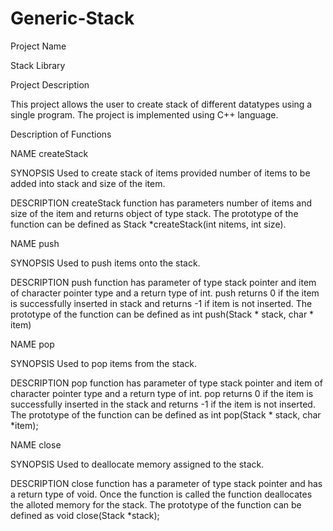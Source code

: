 # Generic-Stack

Project Name

Stack Library 

Project Description

This project allows the user to create stack of different datatypes using a single program. The project is implemented using
C++ language.

Description of Functions

NAME           createStack
    
SYNOPSIS       Used to create stack of items provided number of items to be added into stack and size of the item.

DESCRIPTION    createStack function has parameters number of items and size of the item and returns object of type stack.
               The prototype of the function can be defined as Stack *createStack(int nitems, int size).

NAME           push

SYNOPSIS       Used to push items onto the stack.

DESCRIPTION    push function has parameter of type stack pointer and item of character pointer type and a return type of int.
               push returns 0 if the item is successfully inserted in stack and returns -1 if item is not inserted.
               The prototype of the function can be defined as int push(Stack * stack, char * item)


NAME           pop

SYNOPSIS       Used to pop items from the stack.

DESCRIPTION    pop function has parameter of type stack pointer and item of character pointer type and a return type of int.
	       pop returns 0 if the item is successfully inserted in the stack and returns -1 if the item is not inserted.
	       The prototype of the function can be defined as int pop(Stack * stack, char *item);

NAME           close

SYNOPSIS       Used to deallocate memory assigned to the stack.

DESCRIPTION    close function has a parameter of type stack pointer and has a return type of void.
	       Once the function is called the function deallocates the alloted memory for the stack.
	       The prototype of the function can be defined as void close(Stack *stack);
